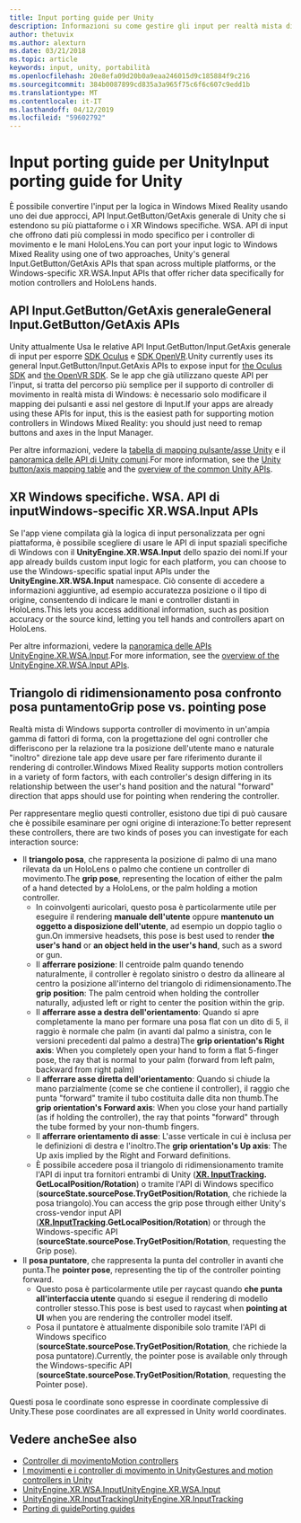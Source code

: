 ```yaml
---
title: Input porting guide per Unity
description: Informazioni su come gestire gli input per realtà mista di Windows in Unity.
author: thetuvix
ms.author: alexturn
ms.date: 03/21/2018
ms.topic: article
keywords: input, unity, portabilità
ms.openlocfilehash: 20e8efa09d20b0a9eaa246015d9c185884f9c216
ms.sourcegitcommit: 384b0087899cd835a3a965f75c6f6c607c9edd1b
ms.translationtype: MT
ms.contentlocale: it-IT
ms.lasthandoff: 04/12/2019
ms.locfileid: "59602792"
---
```

# <a name="input-porting-guide-for-unity"></a><span data-ttu-id="a7238-104">Input porting guide per Unity</span><span class="sxs-lookup"><span data-stu-id="a7238-104">Input porting guide for Unity</span></span>

<span data-ttu-id="a7238-105">È possibile convertire l'input per la logica in Windows Mixed Reality usando uno dei due approcci, API Input.GetButton/GetAxis generale di Unity che si estendono su più piattaforme o i XR Windows specifiche. WSA. API di input che offrono dati più complessi in modo specifico per i controller di movimento e le mani HoloLens.</span><span class="sxs-lookup"><span data-stu-id="a7238-105">You can port your input logic to Windows Mixed Reality using one of two approaches, Unity's general Input.GetButton/GetAxis APIs that span across multiple platforms, or the Windows-specific XR.WSA.Input APIs that offer richer data specifically for motion controllers and HoloLens hands.</span></span>

## <a name="general-inputgetbuttongetaxis-apis"></a><span data-ttu-id="a7238-106">API Input.GetButton/GetAxis generale</span><span class="sxs-lookup"><span data-stu-id="a7238-106">General Input.GetButton/GetAxis APIs</span></span>

<span data-ttu-id="a7238-107">Unity attualmente Usa le relative API Input.GetButton/Input.GetAxis generale di input per esporre [SDK Oculus](https://docs.unity3d.com/Manual/OculusControllers.html) e [SDK OpenVR](https://docs.unity3d.com/Manual/OpenVRControllers.html).</span><span class="sxs-lookup"><span data-stu-id="a7238-107">Unity currently uses its general Input.GetButton/Input.GetAxis APIs to expose input for [the Oculus SDK](https://docs.unity3d.com/Manual/OculusControllers.html) and [the OpenVR SDK](https://docs.unity3d.com/Manual/OpenVRControllers.html).</span></span> <span data-ttu-id="a7238-108">Se le app che già utilizzano queste API per l'input, si tratta del percorso più semplice per il supporto di controller di movimento in realtà mista di Windows: è necessario solo modificare il mapping dei pulsanti e assi nel gestore di Input.</span><span class="sxs-lookup"><span data-stu-id="a7238-108">If your apps are already using these APIs for input, this is the easiest path for supporting motion controllers in Windows Mixed Reality: you should just need to remap buttons and axes in the Input Manager.</span></span>

<span data-ttu-id="a7238-109">Per altre informazioni, vedere la [tabella di mapping pulsante/asse Unity](gestures-and-motion-controllers-in-unity.md#unity-buttonaxis-mapping-table) e il [panoramica delle API di Unity comuni](gestures-and-motion-controllers-in-unity.md#common-unity-apis-inputgetbuttongetaxis).</span><span class="sxs-lookup"><span data-stu-id="a7238-109">For more information, see the [Unity button/axis mapping table](gestures-and-motion-controllers-in-unity.md#unity-buttonaxis-mapping-table) and the [overview of the common Unity APIs](gestures-and-motion-controllers-in-unity.md#common-unity-apis-inputgetbuttongetaxis).</span></span>

## <a name="windows-specific-xrwsainput-apis"></a><span data-ttu-id="a7238-110">XR Windows specifiche. WSA. API di input</span><span class="sxs-lookup"><span data-stu-id="a7238-110">Windows-specific XR.WSA.Input APIs</span></span>

<span data-ttu-id="a7238-111">Se l'app viene compilata già la logica di input personalizzata per ogni piattaforma, è possibile scegliere di usare le API di input spaziali specifiche di Windows con il **UnityEngine.XR.WSA.Input** dello spazio dei nomi.</span><span class="sxs-lookup"><span data-stu-id="a7238-111">If your app already builds custom input logic for each platform, you can choose to use the Windows-specific spatial input APIs under the **UnityEngine.XR.WSA.Input** namespace.</span></span> <span data-ttu-id="a7238-112">Ciò consente di accedere a informazioni aggiuntive, ad esempio accuratezza posizione o il tipo di origine, consentendo di indicare le mani e controller distanti in HoloLens.</span><span class="sxs-lookup"><span data-stu-id="a7238-112">This lets you access additional information, such as position accuracy or the source kind, letting you tell hands and controllers apart on HoloLens.</span></span>

<span data-ttu-id="a7238-113">Per altre informazioni, vedere la [panoramica delle APIs UnityEngine.XR.WSA.Input](gestures-and-motion-controllers-in-unity.md#windows-specific-apis-xrwsainput).</span><span class="sxs-lookup"><span data-stu-id="a7238-113">For more information, see the [overview of the UnityEngine.XR.WSA.Input APIs](gestures-and-motion-controllers-in-unity.md#windows-specific-apis-xrwsainput).</span></span>

## <a name="grip-pose-vs-pointing-pose"></a><span data-ttu-id="a7238-114">Triangolo di ridimensionamento posa confronto posa puntamento</span><span class="sxs-lookup"><span data-stu-id="a7238-114">Grip pose vs. pointing pose</span></span>

<span data-ttu-id="a7238-115">Realtà mista di Windows supporta controller di movimento in un'ampia gamma di fattori di forma, con la progettazione del ogni controller che differiscono per la relazione tra la posizione dell'utente mano e naturale "inoltro" direzione tale app deve usare per fare riferimento durante il rendering di controller.</span><span class="sxs-lookup"><span data-stu-id="a7238-115">Windows Mixed Reality supports motion controllers in a variety of form factors, with each controller's design differing in its relationship between the user's hand position and the natural "forward" direction that apps should use for pointing when rendering the controller.</span></span>

<span data-ttu-id="a7238-116">Per rappresentare meglio questi controller, esistono due tipi di può causare che è possibile esaminare per ogni origine di interazione:</span><span class="sxs-lookup"><span data-stu-id="a7238-116">To better represent these controllers, there are two kinds of poses you can investigate for each interaction source:</span></span>

* <span data-ttu-id="a7238-117">Il **triangolo posa**, che rappresenta la posizione di palmo di una mano rilevata da un HoloLens o palmo che contiene un controller di movimento.</span><span class="sxs-lookup"><span data-stu-id="a7238-117">The **grip pose**, representing the location of either the palm of a hand detected by a HoloLens, or the palm holding a motion controller.</span></span>
    * <span data-ttu-id="a7238-118">In coinvolgenti auricolari, questo posa è particolarmente utile per eseguire il rendering **manuale dell'utente** oppure **mantenuto un oggetto a disposizione dell'utente**, ad esempio un doppio taglio o gun.</span><span class="sxs-lookup"><span data-stu-id="a7238-118">On immersive headsets, this pose is best used to render **the user's hand** or **an object held in the user's hand**, such as a sword or gun.</span></span>
    * <span data-ttu-id="a7238-119">Il **afferrare posizione**: Il centroide palm quando tenendo naturalmente, il controller è regolato sinistro o destro da allineare al centro la posizione all'interno del triangolo di ridimensionamento.</span><span class="sxs-lookup"><span data-stu-id="a7238-119">The **grip position**: The palm centroid when holding the controller naturally, adjusted left or right to center the position within the grip.</span></span>
    * <span data-ttu-id="a7238-120">Il **afferrare asse a destra dell'orientamento**: Quando si apre completamente la mano per formare una posa flat con un dito di 5, il raggio è normale che palm (in avanti dal palmo a sinistra, con le versioni precedenti dal palmo a destra)</span><span class="sxs-lookup"><span data-stu-id="a7238-120">The **grip orientation's Right axis**: When you completely open your hand to form a flat 5-finger pose, the ray that is normal to your palm (forward from left palm, backward from right palm)</span></span>
    * <span data-ttu-id="a7238-121">Il **afferrare asse diretta dell'orientamento**: Quando si chiude la mano parzialmente (come se che contiene il controller), il raggio che punta "forward" tramite il tubo costituita dalle dita non thumb.</span><span class="sxs-lookup"><span data-stu-id="a7238-121">The **grip orientation's Forward axis**: When you close your hand partially (as if holding the controller), the ray that points "forward" through the tube formed by your non-thumb fingers.</span></span>
    * <span data-ttu-id="a7238-122">Il **afferrare orientamento di asse**: L'asse verticale in cui è inclusa per le definizioni di destra e l'inoltro.</span><span class="sxs-lookup"><span data-stu-id="a7238-122">The **grip orientation's Up axis**: The Up axis implied by the Right and Forward definitions.</span></span>
    * <span data-ttu-id="a7238-123">È possibile accedere posa il triangolo di ridimensionamento tramite l'API di input tra fornitori entrambi di Unity (**[XR. InputTracking](https://docs.unity3d.com/ScriptReference/XR.InputTracking.html). GetLocalPosition/Rotation**) o tramite l'API di Windows specifico (**sourceState.sourcePose.TryGetPosition/Rotation**, che richiede la posa triangolo).</span><span class="sxs-lookup"><span data-stu-id="a7238-123">You can access the grip pose through either Unity's cross-vendor input API (**[XR.InputTracking](https://docs.unity3d.com/ScriptReference/XR.InputTracking.html).GetLocalPosition/Rotation**) or through the Windows-specific API (**sourceState.sourcePose.TryGetPosition/Rotation**, requesting the Grip pose).</span></span>
* <span data-ttu-id="a7238-124">Il **posa puntatore**, che rappresenta la punta del controller in avanti che punta.</span><span class="sxs-lookup"><span data-stu-id="a7238-124">The **pointer pose**, representing the tip of the controller pointing forward.</span></span>
    * <span data-ttu-id="a7238-125">Questo posa è particolarmente utile per raycast quando **che punta all'interfaccia utente** quando si esegue il rendering di modello controller stesso.</span><span class="sxs-lookup"><span data-stu-id="a7238-125">This pose is best used to raycast when **pointing at UI** when you are rendering the controller model itself.</span></span>
    * <span data-ttu-id="a7238-126">Posa il puntatore è attualmente disponibile solo tramite l'API di Windows specifico (**sourceState.sourcePose.TryGetPosition/Rotation**, che richiede la posa puntatore).</span><span class="sxs-lookup"><span data-stu-id="a7238-126">Currently, the pointer pose is available only through the Windows-specific API (**sourceState.sourcePose.TryGetPosition/Rotation**, requesting the Pointer pose).</span></span>

<span data-ttu-id="a7238-127">Questi posa le coordinate sono espresse in coordinate complessive di Unity.</span><span class="sxs-lookup"><span data-stu-id="a7238-127">These pose coordinates are all expressed in Unity world coordinates.</span></span>

## <a name="see-also"></a><span data-ttu-id="a7238-128">Vedere anche</span><span class="sxs-lookup"><span data-stu-id="a7238-128">See also</span></span>
* [<span data-ttu-id="a7238-129">Controller di movimento</span><span class="sxs-lookup"><span data-stu-id="a7238-129">Motion controllers</span></span>](motion-controllers.md)
* [<span data-ttu-id="a7238-130">I movimenti e i controller di movimento in Unity</span><span class="sxs-lookup"><span data-stu-id="a7238-130">Gestures and motion controllers in Unity</span></span>](gestures-and-motion-controllers-in-unity.md)
* [<span data-ttu-id="a7238-131">UnityEngine.XR.WSA.Input</span><span class="sxs-lookup"><span data-stu-id="a7238-131">UnityEngine.XR.WSA.Input</span></span>](https://docs.unity3d.com/ScriptReference/XR.WSA.Input.InteractionManager.html)
* [<span data-ttu-id="a7238-132">UnityEngine.XR.InputTracking</span><span class="sxs-lookup"><span data-stu-id="a7238-132">UnityEngine.XR.InputTracking</span></span>](https://docs.unity3d.com/ScriptReference/XR.InputTracking.html)
* [<span data-ttu-id="a7238-133">Porting di guide</span><span class="sxs-lookup"><span data-stu-id="a7238-133">Porting guides</span></span>](porting-guides.md)
